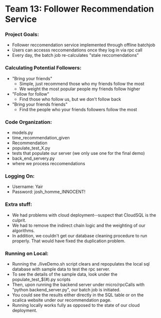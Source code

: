# Team 13: Follower Recommendation Service

### Project Goals:
 * Follower reccomendation service implemented through offline batchjob
 * Users can accesss reccomendations once they log in via rpc call
 * Every day, the batch job re-calculates "stale reccomendations"

### Calculating Potential Followers:
 * "Bring your friends"
 	* Simple, just recommend those who my friends follow the most
 	* We weight the most popular people my friends follow higher
 * "Follow for follow"
 	* Find those who follow us, but we don't follow back
 * "Bring your friends friends"
 	* Find the people who your friends followers follow the most

### Code Organization:
* models.py
 * time_recommendation_given
 * Recommendation
* populate_test_X.py
 * tests that populate our server (we only use one for the final demo)
* back_end_servery.py
 * where we process reccomendations

### Logging On:
 * Username: Yair
 * Password: josh_homme_INNOCENT!

### Extra stuff:
 * We had problems with cloud deployment--suspect that CloudSQL is the culprit.
 * We had to remove the indirect chain logic and the weighting of our algorithms.
 * In addition, we couldn't get our database cleaning procedure to run properly. That would have fixed the duplication problem.

### Running on Local:
 * Running the ./liveDemo.sh script clears and repopulates the local sql database with sample data to test the rpc server.
 * To see the details of the sample data, look under the populate_test_$(#).py scripts
 * Then, upon running the backend server under micro/rpcCalls with "python backend_server.py", our batch job is initiated.
 * You could see the results either directly in the SQL table or on the scalica website under our recommendation page.
 * Running locally works fully as opposed to the state of our cloud deployment.
